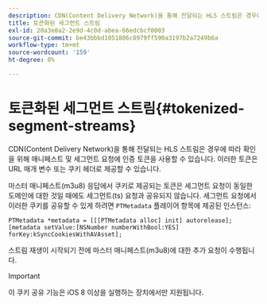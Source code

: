 ```yaml
---
description: CDN(Content Delivery Network)을 통해 전달되는 HLS 스트림은 경우에 따라 확인을 위해 매니페스트 및 세그먼트 요청에 인증 토큰을 사용할 수 있습니다. 이러한 토큰은 URL 매개 변수 또는 쿠키 헤더로 제공할 수 있습니다.
title: 토큰화된 세그먼트 스트림
exl-id: 20a3e8a2-2e9d-4c0d-abea-66edcbcf0003
source-git-commit: be43bbbd1051886c8979ff590a3197b2a7249b6a
workflow-type: tm+mt
source-wordcount: '159'
ht-degree: 0%

---
```


# 토큰화된 세그먼트 스트림{#tokenized-segment-streams}

CDN(Content Delivery Network)을 통해 전달되는 HLS 스트림은 경우에 따라 확인을 위해 매니페스트 및 세그먼트 요청에 인증 토큰을 사용할 수 있습니다. 이러한 토큰은 URL 매개 변수 또는 쿠키 헤더로 제공할 수 있습니다.

마스터 매니페스트(m3u8) 응답에서 쿠키로 제공되는 토큰은 세그먼트 요청이 동일한 도메인에 대한 것일 때에도 세그먼트(ts) 요청과 공유되지 않습니다. 세그먼트 요청에서 이러한 쿠키를 공유할 수 있게 하려면 `PTMetadata` 플레이어 항목에 제공된 인스턴스: 

```
PTMetadata *metadata = [[[PTMetadata alloc] init] autorelease]; 
[metadata setValue:[NSNumber numberWithBool:YES] forKey:kSyncCookiesWithAVAsset]; 
```

스트림 재생이 시작되기 전에 마스터 매니페스트(m3u8)에 대한 추가 요청이 수행됩니다.

>[!IMPORTANT]
>
>이 쿠키 공유 기능은 iOS 8 이상을 실행하는 장치에서만 지원됩니다.
